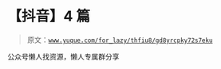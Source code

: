 # 【抖音】4 篇

> 原文：[`www.yuque.com/for_lazy/thfiu8/gd8yrcpky72s7eku`](https://www.yuque.com/for_lazy/thfiu8/gd8yrcpky72s7eku)



公众号懒人找资源，懒人专属群分享